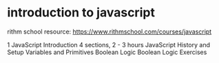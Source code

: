 # introduction to javascript 
rithm school 
resource:
https://www.rithmschool.com/courses/javascript

1 JavaScript Introduction
 4 sections, 2 - 3 hours
 JavaScript History and Setup
 Variables and Primitives
 Boolean Logic
 Boolean Logic Exercises
